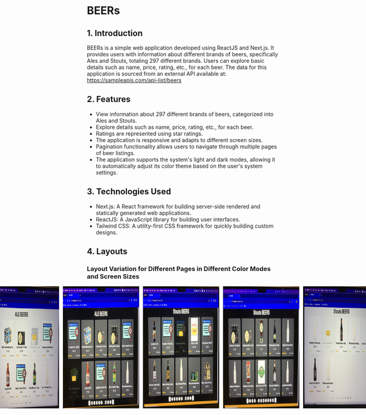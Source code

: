 # BEERs

## 1. Introduction
BEERs is a simple web application developed using ReactJS and Next.js. It provides users with information about different brands of beers, specifically Ales and Stouts, totaling 297 different brands. Users can explore basic details such as name, price, rating, etc., for each beer. The data for this application is sourced from an external API available at: https://sampleapis.com/api-list/beers

## 2. Features

<ul>
    <li>View information about 297 different brands of beers, categorized into Ales and Stouts.</li>
    <li>Explore details such as name, price, rating, etc., for each beer.</li>
    <li>Ratings are represented using star ratings.</li>
    <li>The application is responsive and adapts to different screen sizes.</li>
    <li>Pagination functionality allows users to navigate through multiple pages of beer listings.</li>
    <li>The application supports the system's light and dark modes, allowing it to automatically adjust its color theme based on the user's system settings. </li>
</ul>

## 3. Technologies Used

<ul>
   <li>Next.js: A React framework for building server-side rendered and statically generated web applications.</li>
   <li>ReactJS: A JavaScript library for building user interfaces.</li>
   <li>Tailwind CSS: A utility-first CSS framework for quickly building custom designs.</li>
</ul>

## 4. Layouts
### Layout Variation for Different Pages in Different Color Modes and Screen Sizes

<div style="display: flex; justify-content: center;">
    <img src="./reportImages/beer1.jpg" alt="Screenshot 1" width="200" style="margin-right: 10px;">
    <img src="./reportImages/beer2.jpg" alt="Screenshot 2" width="200" style="margin-right: 10px;">
    <img src="./reportImages/beer3.jpg" alt="Screenshot 3" width="200" style="margin-right: 10px;">
    <img src="./reportImages/beer4.jpg" alt="Screenshot 4" width="200" style="margin-right: 10px;">
    <img src="./reportImages/beer5.jpg" alt="Screenshot 5" width="200" style="margin-right: 10px;">
    <img src="./reportImages/beer6.jpg" alt="Screenshot 6" width="200" style="margin-right: 10px;">
    <img src="./reportImages/beer7.jpg" alt="Screenshot 7" width="200" style="margin-right: 10px;">
    <img src="./reportImages/beer9.jpg" alt="Screenshot 8" width="200" style="margin-right: 10px;">
    <img src="./reportImages/beer10.jpg" alt="Screenshot 9" width="200" style="margin-right: 10px;">
    <img src="./reportImages/beer11.jpg" alt="Screenshot 10" width="200" style="margin-right: 10px;">
    <img src="./reportImages/beer12.jpg" alt="Screenshot 11" width="200" style="margin-right: 10px;">
</div>





